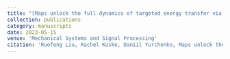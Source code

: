 ```yaml
---
title: "[Maps unlock the full dynamics of targeted energy transfer via a vibro-impact nonlinear energy sink](https://www.sciencedirect.com/science/article/pii/S0888327023000651)"
collection: publications
category: manuscripts
date: 2023-05-15
venue: 'Mechanical Systems and Signal Processing'
citation: 'Ruofeng Liu, Rachel Kuske, Daniil Yurchenko, Maps unlock the full dynamics of targeted energy transfer via a vibro-impact nonlinear energy sink, Mechanical Systems and Signal Processing, Volume 191, 2023, 110158.'
---
```

